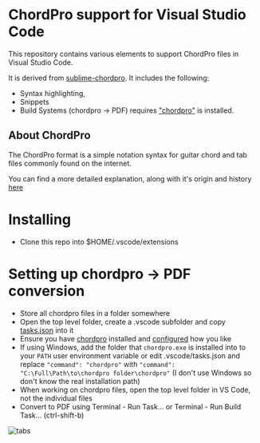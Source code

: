 # ChordPro support for Visual Studio Code

This repository contains various elements to support ChordPro files in Visual Studio Code.

It is derived from [sublime-chordpro](https://github.com/kudanai/sublime-chordpro). It includes the following:

 - Syntax highlighting,
 - Snippets
 - Build Systems (chordpro -> PDF) requires ["chordpro"](https://www.chordpro.org) is installed.

## About ChordPro

The ChordPro format is a simple notation syntax for guitar chord and tab files commonly found on the internet.

You can find a more detailed explanation, along with it's origin and history [here](https://www.chordpro.org)

# Installing

- Clone this repo into $HOME/.vscode/extensions

# Setting up chordpro -> PDF conversion
- Store all chordpro files in a folder somewhere
- Open the top level folder, create a .vscode subfolder and copy [tasks.json](https://github.com/lpinner/vscode-chordpro/blob/master/.vscode/tasks.json) into it 
- Ensure you have [chordpro](https://www.chordpro.org/chordpro/chordpro-reference-implementation/) installed and [configured](https://www.chordpro.org/chordpro/chordpro-configuration/) how you like 
- If using Windows, add the folder that `chordpro.exe` is installed into to your `PATH` user environment variable or edit .vscode/tasks.json and replace `"command": "chordpro"` with `"command": "C:\Full\Path\to\chordpro folder\chordpro"` (I don't use Windows so don't know the real installation path)
- When working on chordpro files, open the top level folder in VS Code, not the individual files
- Convert to PDF using Terminal - Run Task... or Terminal - Run Build Task... (ctrl-shift-b)

![tabs](https://user-images.githubusercontent.com/4827816/140823004-197e100f-f10c-4a8b-b68d-1c9f036f488c.png)
 
